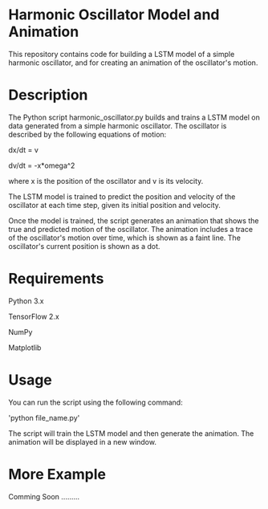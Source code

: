 # Harmonic Oscillator Model and Animation

This repository contains code for building a LSTM model of a simple harmonic oscillator, and for creating an animation of the oscillator's motion.
# Description
The Python script harmonic_oscillator.py builds and trains a LSTM model on data generated from a simple harmonic oscillator. The oscillator is described by the following equations of motion:

dx/dt = v

dv/dt = -x*omega^2

where x is the position of the oscillator and v is its velocity.

The LSTM model is trained to predict the position and velocity of the oscillator at each time step, given its initial position and velocity.

Once the model is trained, the script generates an animation that shows the true and predicted motion of the oscillator. The animation includes a trace of the oscillator's motion over time, which is shown as a faint line. The oscillator's current position is shown as a dot.

# Requirements
Python 3.x

TensorFlow 2.x

NumPy

Matplotlib

# Usage

You can run the script using the following command:

'python file_name.py'

The script will train the LSTM model and then generate the animation. The animation will be displayed in a new window.
# More Example

Comming Soon .........
